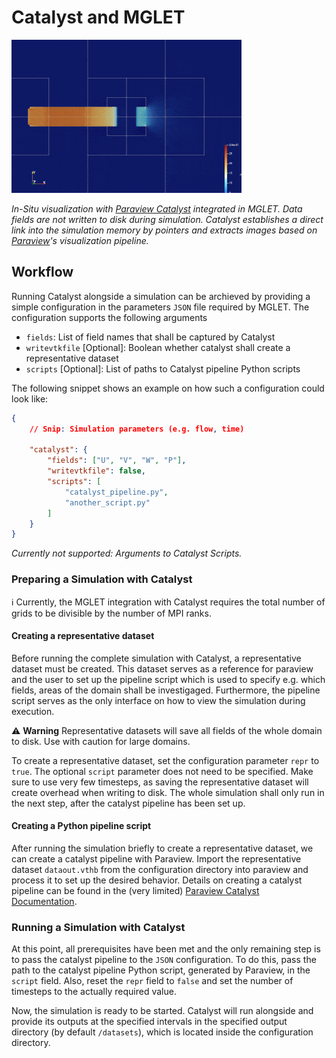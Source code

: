 # Catalyst and MGLET

![showcase](./parker-micro-u-vel.gif)

*In-Situ visualization with [Paraview Catalyst](https://docs.paraview.org/en/latest/Catalyst/index.html) integrated in MGLET. Data fields are not written to disk during simulation. Catalyst establishes a direct link into the simulation memory by pointers and extracts images based on [Paraview](https://www.paraview.org/)'s visualization pipeline.*

## Workflow

Running Catalyst alongside a simulation can be archieved by providing a simple configuration in the parameters `JSON` file required by MGLET. The configuration supports the following arguments
- `fields`: List of field names that shall be captured by Catalyst
- `writevtkfile` [Optional]: Boolean whether catalyst shall create a representative dataset
- `scripts` [Optional]: List of paths to Catalyst pipeline Python scripts

The following snippet shows an example on how such a configuration could look like:

```json
{
    // Snip: Simulation parameters (e.g. flow, time)

    "catalyst": {
        "fields": ["U", "V", "W", "P"],
        "writevtkfile": false,
        "scripts": [
            "catalyst_pipeline.py",
            "another_script.py"
        ]
    }
}
```

*Currently not supported: Arguments to Catalyst Scripts.*
### Preparing a Simulation with Catalyst

:information_source: Currently, the MGLET integration with Catalyst requires the total number of grids to be divisible by the number of MPI ranks. 

#### Creating a representative dataset

Before running the complete simulation with Catalyst, a representative dataset must be created. This dataset serves as a reference for paraview and the user to set up the pipeline script which is used to specify e.g. which fields, areas of the domain shall be investigaged. Furthermore, the pipeline script serves as the only interface on how to view the simulation during execution.

:warning: **Warning** Representative datasets will save all fields of the whole domain to disk. Use with caution for large domains. 

To create a representative dataset, set the configuration parameter `repr` to `true`. The optional `script` parameter does not need to be specified. Make sure to use very few timesteps, as saving the representative dataset will create overhead when writing to disk. The whole simulation shall only run in the next step, after the catalyst pipeline has been set up. 

#### Creating a Python pipeline script

After running the simulation briefly to create a representative dataset, we can create a catalyst pipeline with Paraview.
Import the representative dataset `dataout.vthb` from the configuration directory into paraview and process it to set up the desired behavior. Details on creating a catalyst pipeline can be found in the (very limited) [Paraview Catalyst Documentation](https://docs.paraview.org/en/latest/Catalyst/getting_started.html#generating-catalyst-scripts).

### Running a Simulation with Catalyst

At this point, all prerequisites have been met and the only remaining step is to pass the catalyst pipeline to the `JSON` configuration. To do this, pass the path to the catalyst pipeline Python script, generated by Paraview, in the `script` field. Also, reset the `repr` field to `false` and set the number of timesteps to the actually required value.

Now, the simulation is ready to be started. Catalyst will run alongside and provide its outputs at the specified intervals in the specified output directory (by default `/datasets`), which is located inside the configuration directory.

